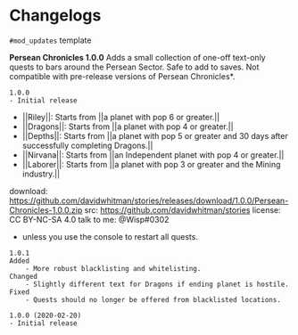 # Changelogs

`#mod_updates` template

**Persean Chronicles 1.0.0**
Adds a small collection of one-off text-only quests to bars around the Persean Sector.
Safe to add to saves. Not compatible with pre-release versions of Persean Chronicles*.
```text
1.0.0
- Initial release
```
- ||Riley||: Starts from ||a planet with pop 6 or greater.||
- ||Dragons||: Starts from ||a planet with pop 4 or greater.||
- ||Depths||: Starts from ||a planet with pop 5 or greater and 30 days after successfully completing Dragons.||
- ||Nirvana||: Starts from ||an Independent planet with pop 4 or greater.||
- ||Laborer||: Starts from ||a planet with pop 3 or greater and the Mining industry.||

download: https://github.com/davidwhitman/stories/releases/download/1.0.0/Persean-Chronicles-1.0.0.zip
src: https://github.com/davidwhitman/stories
license: CC BY-NC-SA 4.0
talk to me: @Wisp#0302

*  unless you use the console to restart all quests. 


```text
1.0.1
Added 
    - More robust blacklisting and whitelisting.
Changed
    - Slightly different text for Dragons if ending planet is hostile.
Fixed
    - Quests should no longer be offered from blacklisted locations. 

1.0.0 (2020-02-20)
- Initial release
```
